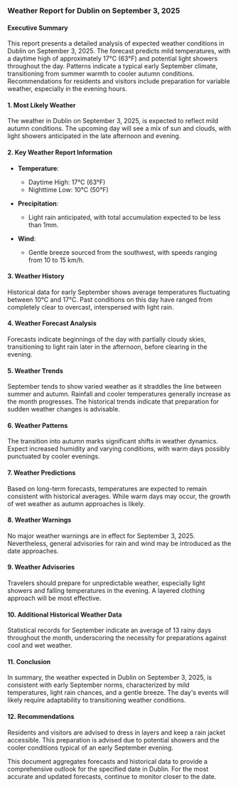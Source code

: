 ### Weather Report for Dublin on September 3, 2025

#### Executive Summary
This report presents a detailed analysis of expected weather conditions in Dublin on September 3, 2025. The forecast predicts mild temperatures, with a daytime high of approximately 17°C (63°F) and potential light showers throughout the day. Patterns indicate a typical early September climate, transitioning from summer warmth to cooler autumn conditions. Recommendations for residents and visitors include preparation for variable weather, especially in the evening hours.

#### 1. Most Likely Weather
The weather in Dublin on September 3, 2025, is expected to reflect mild autumn conditions. The upcoming day will see a mix of sun and clouds, with light showers anticipated in the late afternoon and evening.

#### 2. Key Weather Report Information
- **Temperature**: 
  - Daytime High: 17°C (63°F) 
  - Nighttime Low: 10°C (50°F)
  
- **Precipitation**: 
  - Light rain anticipated, with total accumulation expected to be less than 1mm.
  
- **Wind**: 
  - Gentle breeze sourced from the southwest, with speeds ranging from 10 to 15 km/h.

#### 3. Weather History
Historical data for early September shows average temperatures fluctuating between 10°C and 17°C. Past conditions on this day have ranged from completely clear to overcast, interspersed with light rain.

#### 4. Weather Forecast Analysis
Forecasts indicate beginnings of the day with partially cloudy skies, transitioning to light rain later in the afternoon, before clearing in the evening. 

#### 5. Weather Trends
September tends to show varied weather as it straddles the line between summer and autumn. Rainfall and cooler temperatures generally increase as the month progresses. The historical trends indicate that preparation for sudden weather changes is advisable.

#### 6. Weather Patterns
The transition into autumn marks significant shifts in weather dynamics. Expect increased humidity and varying conditions, with warm days possibly punctuated by cooler evenings.

#### 7. Weather Predictions
Based on long-term forecasts, temperatures are expected to remain consistent with historical averages. While warm days may occur, the growth of wet weather as autumn approaches is likely.

#### 8. Weather Warnings
No major weather warnings are in effect for September 3, 2025. Nevertheless, general advisories for rain and wind may be introduced as the date approaches.

#### 9. Weather Advisories
Travelers should prepare for unpredictable weather, especially light showers and falling temperatures in the evening. A layered clothing approach will be most effective.

#### 10. Additional Historical Weather Data
Statistical records for September indicate an average of 13 rainy days throughout the month, underscoring the necessity for preparations against cool and wet weather.

#### 11. Conclusion
In summary, the weather expected in Dublin on September 3, 2025, is consistent with early September norms, characterized by mild temperatures, light rain chances, and a gentle breeze. The day's events will likely require adaptability to transitioning weather conditions.

#### 12. Recommendations
Residents and visitors are advised to dress in layers and keep a rain jacket accessible. This preparation is advised due to potential showers and the cooler conditions typical of an early September evening.

This document aggregates forecasts and historical data to provide a comprehensive outlook for the specified date in Dublin. For the most accurate and updated forecasts, continue to monitor closer to the date.